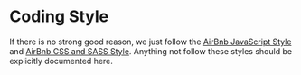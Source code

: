 # Coding Style
If there is no strong good reason, we just follow the [AirBnb JavaScript Style](https://github.com/airbnb/javascript) and [AirBnb CSS and SASS Style](https://github.com/airbnb/css). Anything not follow these styles should be explicitly documented here. 